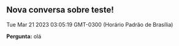 
## Nova conversa sobre teste!
Tue Mar 21 2023 03:05:19 GMT-0300 (Horário Padrão de Brasília)

**Pergunta:** olá

